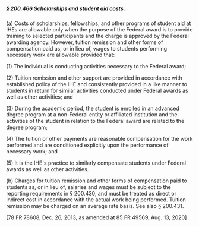 ##### § 200.466 Scholarships and student aid costs. #####

(a) Costs of scholarships, fellowships, and other programs of student aid at IHEs are allowable only when the purpose of the Federal award is to provide training to selected participants and the charge is approved by the Federal awarding agency. However, tuition remission and other forms of compensation paid as, or in lieu of, wages to students performing necessary work are allowable provided that:

(1) The individual is conducting activities necessary to the Federal award;

(2) Tuition remission and other support are provided in accordance with established policy of the IHE and consistently provided in a like manner to students in return for similar activities conducted under Federal awards as well as other activities; and

(3) During the academic period, the student is enrolled in an advanced degree program at a non-Federal entity or affiliated institution and the activities of the student in relation to the Federal award are related to the degree program;

(4) The tuition or other payments are reasonable compensation for the work performed and are conditioned explicitly upon the performance of necessary work; and

(5) It is the IHE's practice to similarly compensate students under Federal awards as well as other activities.

(b) Charges for tuition remission and other forms of compensation paid to students as, or in lieu of, salaries and wages must be subject to the reporting requirements in § 200.430, and must be treated as direct or indirect cost in accordance with the actual work being performed. Tuition remission may be charged on an average rate basis. See also § 200.431.

[78 FR 78608, Dec. 26, 2013, as amended at 85 FR 49569, Aug. 13, 2020]